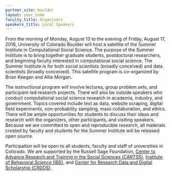 ```yaml
---
partner_site: boulder
layout: year_home
faculty_title: Organizers
speakers_title: Local Speakers
---
```


From the morning of Monday, August 13 to the evening of Friday, August 17, 2018, University of Colorado Boulder will host a satellite of the Summer Institute in Computational Social Science. The purpose of the Summer Institute is to bring together graduate students, postdoctoral researchers, and beginning faculty interested in computational social science. The Summer Institute is for both social scientists (broadly conceived) and data scientists (broadly conceived). This satellite program is co-organized by Brian Keegan and Allie Morgan.

The instructional program will involve lectures, group problem sets, and participant-led research projects. There will also be outside speakers who conduct computational social science research in academia, industry, and government. Topics covered include text as data, website scraping, digital field experiments, non-probability sampling, mass collaboration, and ethics. There will be ample opportunities for students to discuss their ideas and research with the organizers, other participants, and visiting speakers. Because we are committed to open and reproducible research, all materials created by faculty and students for the Summer Institute will be released open source.

Participation will be open to all students, faculty and staff of universities in Colorado. We are supported by the Russell Sage Foundation, [Center to Advance Research and Training in the Social Sciences (CARTSS)](https://www.colorado.edu/cartss/), [Institute of Behavioral Science (IBS)](https://behavioralscience.colorado.edu), and [Center for Research Data and Digital Scholarship (CRDDS)](https://www.colorado.edu/crdds/).